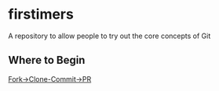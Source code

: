 # firstimers
A repository to allow people to try out the core concepts of Git

## Where to Begin

<a href="https://github.com/TomerPacific/firstimers/blob/master/guides/Fork-Clone-Commit-PR/commit-cycle.md">Fork->Clone-Commit->PR</a>
